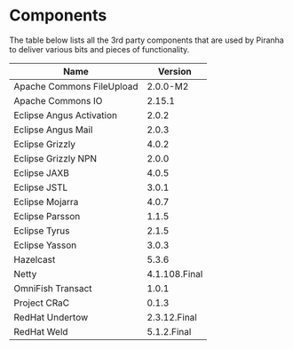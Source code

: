 # Components

The table below lists all the 3rd party components that are used by Piranha to
deliver various bits and pieces of functionality.

| Name                      | Version       |
|---------------------------|---------------|
| Apache Commons FileUpload | 2.0.0-M2      |
| Apache Commons IO         | 2.15.1        |
| Eclipse Angus Activation  | 2.0.2         |
| Eclipse Angus Mail        | 2.0.3         |
| Eclipse Grizzly           | 4.0.2         |
| Eclipse Grizzly NPN       | 2.0.0         |
| Eclipse JAXB              | 4.0.5         |
| Eclipse JSTL              | 3.0.1         |
| Eclipse Mojarra           | 4.0.7         |
| Eclipse Parsson           | 1.1.5         |
| Eclipse Tyrus             | 2.1.5         |
| Eclipse Yasson            | 3.0.3         |
| Hazelcast                 | 5.3.6         |
| Netty                     | 4.1.108.Final |
| OmniFish Transact         | 1.0.1         |
| Project CRaC              | 0.1.3         |
| RedHat Undertow           | 2.3.12.Final  |
| RedHat Weld               | 5.1.2.Final   |

